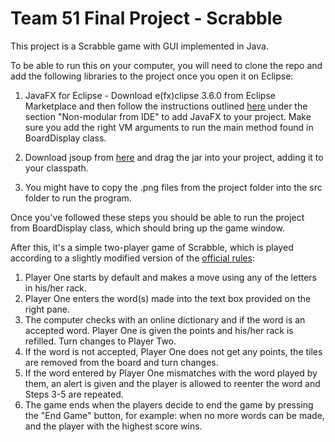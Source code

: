 # Team 51 Final Project - Scrabble

This project is a Scrabble game with GUI implemented in Java.

To be able to run this on your computer, you will need to clone the repo and
add the following libraries to the project once you open it on Eclipse:

1. JavaFX for Eclipse - Download e(fx)clipse 3.6.0 from Eclipse Marketplace and then follow the instructions outlined
[here](https://openjfx.io/openjfx-docs/#install-javafx) under the section "Non-modular from IDE" to add JavaFX to your project.
Make sure you add the right VM arguments to run the main method found in BoardDisplay class.

2. Download jsoup from [here](https://jsoup.org/download) and drag the jar into your project, adding it to your classpath.

3. You might have to copy the .png files from the project folder into the src folder to run the program.

Once you've followed these steps you should be able to run the project from BoardDisplay class,
which should bring up the game window.

After this, it's a simple two-player game of Scrabble, which is played according to a slightly modified version
of the [official rules](https://scrabble.hasbro.com/en-us/rules):

1. Player One starts by default and makes a move using any of the letters in his/her rack.
2. Player One enters the word(s) made into the text box provided on the right pane.
3. The computer checks with an online dictionary and if the word is an accepted word.
Player One is given the points and his/her rack is refilled. Turn changes to Player Two.
4. If the word is not accepted, Player One does not get any points, the tiles are removed from the board and turn changes.
5. If the word entered by Player One mismatches with the word played by them, an alert is given and the player is allowed to reenter the word and Steps 3-5 are repeated.
6. The game ends when the players decide to end the game by pressing the "End Game" button, for example: when no more words can be made, and the player with the highest score wins.
